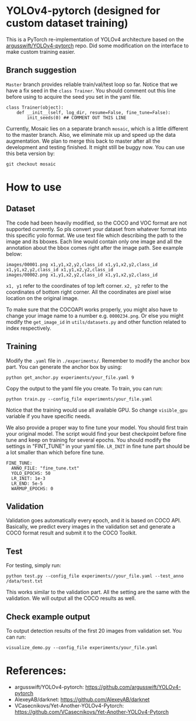 # YOLOv4-pytorch (designed for custom dataset training)
This is a PyTorch re-implementation of YOLOv4 architecture based on the [argusswift/YOLOv4-pytorch](https://github.com/argusswift/YOLOv4-pytorch) repo. Did some modification on the interface to make custom training easier.

## Branch suggestion
`Master` branch provides reliable train/val/test loop so far. Notice that we have a fix seed in the `class Trainer`. You should comment out this line before using to acquire the seed you set in the yaml file.
```
class Trainer(object):
    def __init__(self, log_dir, resume=False, fine_tune=False):
        init_seeds(0) ## COMMENT OUT THIS LINE
```

Currently, Mosaic lies on a separate branch `mosaic`, which is a little different to the master branch. Also, we eliminate mix up and speed up the data augmentation. We plan to merge this back to master after all the development and testing finished. It might still be buggy now. You can use this beta version by:
```
git checkout mosaic
``` 


# How to use
## Dataset
The code had been heavily modified, so the COCO and VOC format are not supported currently. So pls convert your dataset from whatever format into this specific yolo format. We use text file which describing the path to the image and its bboxes.
Each line would contain only one image and all the annotation about the bbox comes right after the image path. See example below:
```
images/00001.png x1,y1,x2,y2,class_id x1,y1,x2,y2,class_id x1,y1,x2,y2,class_id x1,y1,x2,y2,class_id 
images/00002.png x1,y1,x2,y2,class_id x1,y1,x2,y2,class_id 
```
`x1, y1` refer to the coordinates of top left corner.
`x2, y2` refer to the coordinates of bottom right corner.
All the coordinates are pixel wise location on the original image.

To make sure that the COCOAPI works properly, you might also have to change your image name to a number e.g. `0000234.png`. Or else you might modify the `get_image_id` in `utils/datasets.py` and other function related to index respectively.

## Training
Modify the `.yaml` file in `./experiments/`. Remember to modify the anchor box part. You can generate the anchor box by using:
```
python get_anchor.py experiments/your_file.yaml 9
```
Copy the output to the yaml file you create. To train, you can run:
```
python train.py --config_file experiments/your_file.yaml 
```
Notice that the training would use all available GPU. So change `visible_gpu` variable if you have specific needs.

We also provide a proper way to fine tune your model. You should first train your original model. The script would find your best checkpoint before fine tune and keep on training for several epochs. You should modify the settings in "FINT_TUNE" in your yaml file. `LR_INIT` in fine tune part should be a lot smaller than which before fine tune.
```
FINE_TUNE:
  ANNO_FILE: "fine_tune.txt"
  YOLO_EPOCHS: 50
  LR_INIT: 1e-3
  LR_END: 5e-5
  WARMUP_EPOCHS: 0
```


## Validation
Validation goes automatically every epoch, and it is based on COCO API. Basically, we predict every images in the validation set and generate a COCO format result and submit it to the COCO Toolkit. 

## Test
For testing, simply run:
```
python test.py --config_file experiments//your_file.yaml --test_anno /data/test.txt
```
This works similar to the validation part. All the setting are the same with the validation. We will output all the COCO results as well.

## Check example output
To output detection results of the first 20 images from validation set. You can run:
```
visualize_demo.py --config_file experiments/your_file.yaml
```

# References:
- argusswift/YOLOv4-pytorch: https://github.com/argusswift/YOLOv4-pytorch
- AlexeyAB/darknet: https://github.com/AlexeyAB/darknet
- VCasecnikovs/Yet-Another-YOLOv4-Pytorch: https://github.com/VCasecnikovs/Yet-Another-YOLOv4-Pytorch
